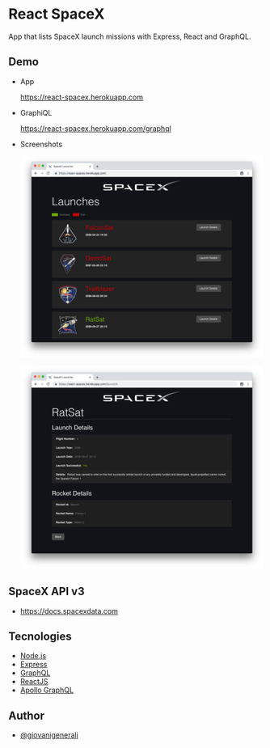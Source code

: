 # React SpaceX

App that lists SpaceX launch missions with Express, React and GraphQL.

## Demo

- App

  https://react-spacex.herokuapp.com

- GraphiQL

  https://react-spacex.herokuapp.com/graphql

- Screenshots

  ![screnshot1](./client/screenshots/1.png)

  ![screnshot1](./client/screenshots/2.png)
  
## SpaceX API v3
- https://docs.spacexdata.com

## Tecnologies

- [Node.js](https://nodejs.org/)
- [Express](https://expressjs.com/)
- [GraphQL](https://graphql.org/)
- [ReactJS](https://reactjs.org/)
- [Apollo GraphQL](https://www.apollographql.com/)

## Author

- [@giovanigenerali](https://github.com/giovanigenerali)
